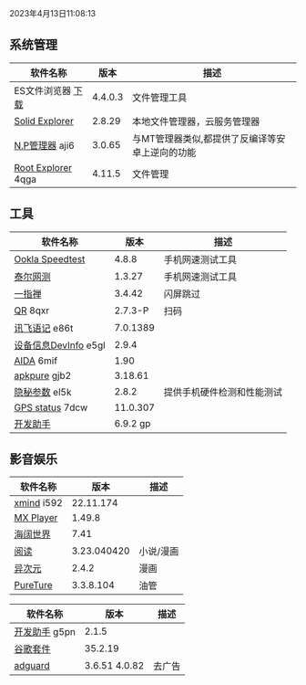 2023年4月13日11:08:13

## 系统管理

| 软件名称                                                     | 版本    | 描述                                            |
| ------------------------------------------------------------ | ------- | ----------------------------------------------- |
| ES文件浏览器 [下载](https://pan.lanzoub.com/b0f1d7s2h)       | 4.4.0.3 | 文件管理工具                                    |
| [Solid Explorer](https://pan.lanzoub.com/b0f19gdfa)          | 2.8.29  | 本地文件管理器，云服务管理器                    |
| [N.P管理器](https://pan.lanzoub.com/b06m0cevg?pwd=aji6)  aji6 | 3.0.65  | 与MT管理器类似,都提供了反编译等安卓上逆向的功能 |
| [Root Explorer](https://pan.lanzoub.com/b06ll1dfi?pwd=4qga)  4qga | 4.11.5  | 文件管理                                        |



## 工具

| 软件名称                                                     | 版本     | 描述                       |
| ------------------------------------------------------------ | -------- | -------------------------- |
| [Ookla Speedtest](https://pan.lanzoub.com/b0f19i6af)         | 4.8.8    | 手机网速测试工具           |
| [泰尔网测](https://www.coolapk.com/apk/com.knowyou.perception) | 1.3.27   | 手机网速测试工具           |
| [一指禅](https://estar.lanzoub.com/11o)                      | 3.4.42   | 闪屏跳过                   |
| [QR](https://www.lanzoub.com/b06lnskqf?pwd=8qxr)  8qxr       | 2.7\.3-P | 扫码                       |
| [讯飞语记](https://pan.lanzoub.com/b06llc0sj?pwd=e86t) e86t  | 7.0.1389 |                            |
| [设备信息DevInfo](https://pan.lanzoub.com/b06mcp2le?pwd=e5gl)  e5gl | 2.9.4    |                            |
| [AIDA](https://www.lanzoub.com/b06lo9kqh?pwd=6mif)  6mif     | 1.90     |                            |
| [apkpure](https://www.lanzoub.com/b06ljuo9a?pwd=gjb2)  gjb2  | 3.18.61  |                            |
| [隐秘参数](https://myqqjd.lanzoub.com/b06mhavbi?pwd=el5k)  el5k | 2.8.2    | 提供手机硬件检测和性能测试 |
| [GPS status](https://myqqjd.lanzoub.com/b06ltxx5i?pwd=7dcw)  7dcw | 11.0.307 |                            |
| [开发助手](https://pan.lanzoub.com/b06lmdxmd)                | 6.9.2 gp |                            |



## 影音娱乐

| 软件名称                                                   | 版本        | 描述      |
| ---------------------------------------------------------- | ----------- | --------- |
| [xmind](https://pan.lanzoub.com/b06lkjpah?pwd=i592)   i592 | 22.11.174   |           |
| [MX Player](https://pan.lanzoub.com/b0f19eo3c)             | 1.49.8      |           |
| [海阔世界](https://haikuo.lanzoub.com/u/GoldRiver)         | 7.41        |           |
| [阅读](https://www.coolapk.com/apk/256030)                 | 3.23.040420 | 小说/漫画 |
| [异次元](https://www.lanzoub.com/b595600)                  | 2.4.2       | 漫画      |
| [PureTure](https://pan.lanzoub.com/b0f2lkrab)              | 3.3.8.104   | 油管      |





| 软件名称                                                    | 版本          | 描述   |
| ----------------------------------------------------------- | ------------- | ------ |
| [开发助手](https://pan.lanzoub.com/b06m5xvtc?pwd=g5pn) g5pn | 2.1.5         |        |
| [谷歌套件]( https://pan.lanzoub.com/b0f195fyf)              | 35.2.19       |        |
| [adguard](https://pan.lanzoub.com/b0f19420h)                | 3.6.51 4.0.82 | 去广告 |

